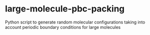 # large-molecule-pbc-packing
Python script to generate random molecular configurations taking into account periodic boundary conditions for large molecules

